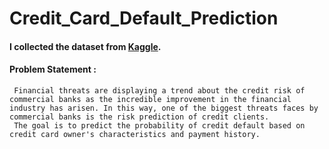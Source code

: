 # Credit_Card_Default_Prediction

#### I collected the dataset from [Kaggle](https://www.kaggle.com/officialsubhash/credit-card-defaulters-analysis/data).

#### Problem Statement :
     Financial threats are displaying a trend about the credit risk of commercial banks as the incredible improvement in the financial industry has arisen. In this way, one of the biggest threats faces by commercial banks is the risk prediction of credit clients. 
     The goal is to predict the probability of credit default based on credit card owner's characteristics and payment history.
